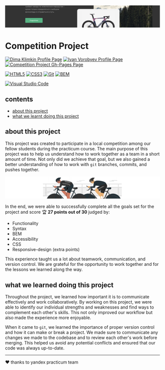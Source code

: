 [![cover](images/readme/cover.png)](https://kobewinona.github.io/compete-project/)

# Competition Project

[![Dima Klimkin Profile Page](https://img.shields.io/badge/Dima_Klimkin-f9f9f9?style=for-the-badge&logoColor=000&logo=github)](https://github.com/kobewinona)
[![Ivan Vorobyev Profile Page](https://img.shields.io/badge/Ivan_Vorobyev-f9f9f9?style=for-the-badge&logoColor=000&logo=github)](https://github.com/VanVorobyov)
[![Competition Project Gh-Pages Page](https://img.shields.io/badge/GitHub_Pages-Competition_Project-f9f9f9?style=for-the-badge&logo=githubpages)](https://kobewinona.github.io/compete-project/)

[![HTML5](https://img.shields.io/badge/HTML5-f9f9f9?style=for-the-badge&logo=HTML5)](https://dev.w3.org/html5/spec-LC/)
[![CSS3](https://img.shields.io/badge/CSS3-f9f9f9?logoColor=264BDC&style=for-the-badge&logo=CSS3)](https://www.w3.org/TR/CSS/#css)
[![Git](https://img.shields.io/badge/Git-f9f9f9?style=for-the-badge&logo=git)](https://git-scm.com)
[![BEM](https://img.shields.io/badge/BEM-f9f9f9?logoColor=black&style=for-the-badge&logo=bem)](https://en.bem.info/methodology/)

[![Visual Studio Code](https://img.shields.io/badge/Visual_Studio_Code-f9f9f9?style=for-the-badge&logoColor=0066b8&logo=visualstudiocode)](https://code.visualstudio.com)

## contents

- [about this project](#about-this-project)
- [what we learnt doing this project](#what-we-learned-doing-this-project)

## about this project

This project was created to participate in a local competition among our fellow students during the practicum course. The main purpose of this project was to help us understand how to work together as a team in a short amount of time. Not only did we achieve that goal, but we also gained a better understanding of how to work with `git` branches, commits, and pushes together.

![cover](images/readme/track-cycling.svg)

In the end, we were able to successfully complete all the goals set for the project and score 🏆 **27 points out of 30** judged by:
- Functionality
- Syntax
- BEM
- Accessibility
- CSS
- Responsive-design (extra points)

This experience taught us a lot about teamwork, communication, and version control. We are grateful for the opportunity to work together and for the lessons we learned along the way.

## what we learned doing this project

Throughout the project, we learned how important it is to communicate effectively and work collaboratively. By working on this project, we were able to identify our individual strengths and weaknesses and find ways to complement each other's skills. This not only improved our workflow but also made the experience more enjoyable.

When it came to `git`, we learned the importance of proper version control and how it can make or break a project. We made sure to communicate any changes we made to the codebase and to review each other's work before merging. This helped us avoid any potential conflicts and ensured that our code was always up-to-date.

---

&hearts; thanks to yandex practicum team
